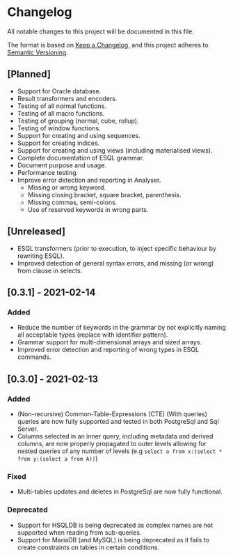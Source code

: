 # Changelog
All notable changes to this project will be documented in this file.

The format is based on [Keep a Changelog](https://keepachangelog.com/en/1.0.0/),
and this project adheres to [Semantic Versioning](https://semver.org/spec/v2.0.0.html).

## [Planned]
- Support for Oracle database.
- Result transformers and encoders.  
- Testing of all normal functions.
- Testing of all macro functions.
- Testing of grouping (normal, cube, rollup).
- Testing of window functions.
- Support for creating and using sequences.
- Support for creating indices.
- Support for creating and using views (including materialised views).
- Complete documentation of ESQL grammar.
- Document purpose and usage. 
- Performance testing.
- Improve error detection and reporting in Analyser.
  - Missing or wrong keyword.
  - Missing closing bracket, square bracket, parenthesis.
  - Missing commas, semi-colons.  
  - Use of reserved keywords in wrong parts.

## [Unreleased]
- ESQL transformers (prior to execution, to inject specific behaviour by rewriting ESQL).
- Improved detection of general syntax errors, and missing (or wrong) from clause in selects. 

## [0.3.1] - 2021-02-14
### Added
- Reduce the number of keywords in the grammar by not explicitly naming all
  acceptable types (replace with identifier pattern).
- Grammar support for multi-dimensional arrays and sized arrays.
- Improved error detection and reporting of wrong types in ESQL commands.

## [0.3.0] - 2021-02-13
### Added
- (Non-recursive) Common-Table-Expressions (CTE) (With queries) queries are now 
  fully supported and tested in both PostgreSql and Sql Server.
- Columns selected in an inner query, including metadata and derived columns, are
  now properly propagated to outer levels allowing for nested queries of any 
  number of levels (e.g `select a from x:(select * from y:(select a from A))`)

### Fixed
- Multi-tables updates and deletes in PostgreSql are now fully functional.

### Deprecated
- Support for HSQLDB is being deprecated as complex names are not supported
  when reading from sub-queries.
- Support for MariaDB (and MySQL) is being deprecated as it fails to create 
  constraints on tables in certain conditions.


